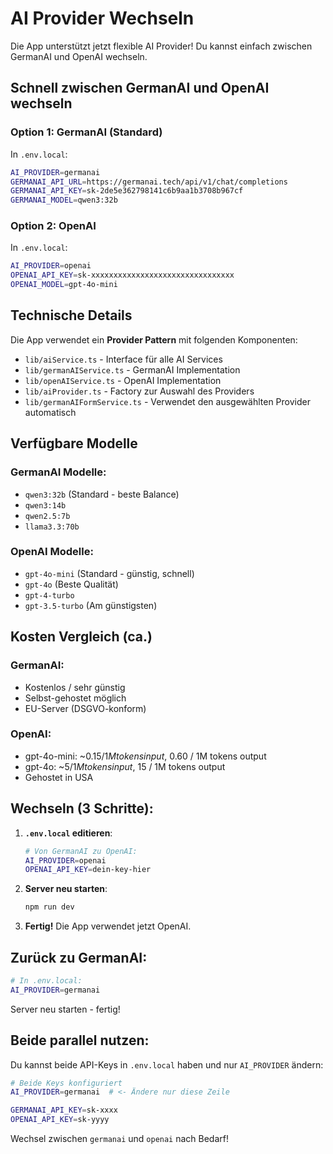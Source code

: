 # AI Provider Wechseln

Die App unterstützt jetzt flexible AI Provider! Du kannst einfach zwischen GermanAI und OpenAI wechseln.

## Schnell zwischen GermanAI und OpenAI wechseln

### Option 1: GermanAI (Standard)

In `.env.local`:
```bash
AI_PROVIDER=germanai
GERMANAI_API_URL=https://germanai.tech/api/v1/chat/completions
GERMANAI_API_KEY=sk-2de5e362798141c6b9aa1b3708b967cf
GERMANAI_MODEL=qwen3:32b
```

### Option 2: OpenAI

In `.env.local`:
```bash
AI_PROVIDER=openai
OPENAI_API_KEY=sk-xxxxxxxxxxxxxxxxxxxxxxxxxxxxxxxx
OPENAI_MODEL=gpt-4o-mini
```

## Technische Details

Die App verwendet ein **Provider Pattern** mit folgenden Komponenten:

- `lib/aiService.ts` - Interface für alle AI Services
- `lib/germanAIService.ts` - GermanAI Implementation
- `lib/openAIService.ts` - OpenAI Implementation
- `lib/aiProvider.ts` - Factory zur Auswahl des Providers
- `lib/germanAIFormService.ts` - Verwendet den ausgewählten Provider automatisch

## Verfügbare Modelle

### GermanAI Modelle:
- `qwen3:32b` (Standard - beste Balance)
- `qwen3:14b`
- `qwen2.5:7b`
- `llama3.3:70b`

### OpenAI Modelle:
- `gpt-4o-mini` (Standard - günstig, schnell)
- `gpt-4o` (Beste Qualität)
- `gpt-4-turbo`
- `gpt-3.5-turbo` (Am günstigsten)

## Kosten Vergleich (ca.)

### GermanAI:
- Kostenlos / sehr günstig
- Selbst-gehostet möglich
- EU-Server (DSGVO-konform)

### OpenAI:
- gpt-4o-mini: ~$0.15 / 1M tokens input, ~$0.60 / 1M tokens output
- gpt-4o: ~$5 / 1M tokens input, ~$15 / 1M tokens output
- Gehostet in USA

## Wechseln (3 Schritte):

1. **`.env.local` editieren**:
   ```bash
   # Von GermanAI zu OpenAI:
   AI_PROVIDER=openai
   OPENAI_API_KEY=dein-key-hier
   ```

2. **Server neu starten**:
   ```bash
   npm run dev
   ```

3. **Fertig!** Die App verwendet jetzt OpenAI.

## Zurück zu GermanAI:

```bash
# In .env.local:
AI_PROVIDER=germanai
```

Server neu starten - fertig!

## Beide parallel nutzen:

Du kannst beide API-Keys in `.env.local` haben und nur `AI_PROVIDER` ändern:

```bash
# Beide Keys konfiguriert
AI_PROVIDER=germanai  # <- Ändere nur diese Zeile

GERMANAI_API_KEY=sk-xxxx
OPENAI_API_KEY=sk-yyyy
```

Wechsel zwischen `germanai` und `openai` nach Bedarf!
